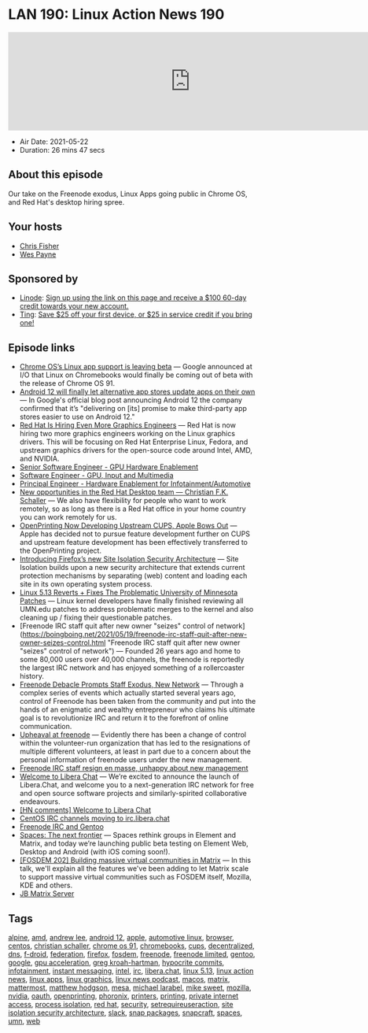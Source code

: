 # LAN 190: Linux Action News 190

<iframe src="https://player.fireside.fm/v2/DAcK9LdX+DypeZaBh?theme=dark" width="740" height="200" frameborder="0" scrolling="no"></iframe>

* Air Date: 2021-05-22
* Duration: 26 mins 47 secs

## About this episode

Our take on the Freenode exodus, Linux Apps going public in Chrome OS, and Red Hat's desktop hiring spree.

## Your hosts
* [Chris Fisher](https://linuxactionnews.com/hosts/chris)
* [Wes Payne](https://linuxactionnews.com/hosts/wes)

## Sponsored by

  * [Linode](http://linode.com/lan): [Sign up using the link on this page and receive a $100 60-day credit towards your new account. ](http://linode.com/lan)
  * [Ting](https://linux.ting.com): [Save $25 off your first device, or $25 in service credit if you bring one!](https://linux.ting.com)



## Episode links

  * [Chrome OS’s Linux app support is leaving beta](https://www.androidcentral.com/linux-chromebooks-finally-coming-out-beta-chrome-os-91 "Chrome OS’s Linux app support is leaving beta") — Google announced at I/O that Linux on Chromebooks would finally be coming out of beta with the release of Chrome OS 91. 
  * [Android 12 will finally let alternative app stores update apps on their own](https://www.xda-developers.com/android-12-alternative-app-stores-update-apps-background/ "Android 12 will finally let alternative app stores update apps on their own") — In Google's official blog post announcing Android 12 the company confirmed that it’s "delivering on [its] promise to make third-party app stores easier to use on Android 12." 
  * [Red Hat Is Hiring Even More Graphics Engineers](https://www.phoronix.com/scan.php?page=news_item&px=Red-Hat-More-2021-Graphics "Red Hat Is Hiring Even More Graphics Engineers") — Red Hat is now hiring two more graphics engineers working on the Linux graphics drivers. This will be focusing on Red Hat Enterprise Linux, Fedora, and upstream graphics drivers for the open-source code around Intel, AMD, and NVIDIA. 
  * [Senior Software Engineer - GPU Hardware Enablement](https://global-redhat.icims.com/jobs/86745/senior-software-engineer---gpu-hardware-enablement/job "Senior Software Engineer - GPU Hardware Enablement")
  * [Software Engineer - GPU, Input and Multimedia](https://global-redhat.icims.com/jobs/86748/software-engineer---gpu%2c-input-and-multimedia/job "Software Engineer - GPU, Input and Multimedia")
  * [Principal Engineer - Hardware Enablement for Infotainment/Automotive](https://global-redhat.icims.com/jobs/84890/principal-engineer---hardware-enablement-for-infotainment-automotive/job "Principal Engineer - Hardware Enablement for Infotainment/Automotive")
  * [New opportunities in the Red Hat Desktop team — Christian F.K. Schaller](https://blogs.gnome.org/uraeus/2021/05/20/new-opportunities-in-the-red-hat-desktop-team/ "New opportunities in the Red Hat Desktop team — Christian F.K. Schaller") — We also have flexibility for people who want to work remotely, so as long as there is a Red Hat office in your home country you can work remotely for us. 
  * [OpenPrinting Now Developing Upstream CUPS, Apple Bows Out](https://www.phoronix.com/scan.php?page=news_item&px=Apple-No-More-CUPS "OpenPrinting Now Developing Upstream CUPS, Apple Bows Out") — Apple has decided not to pursue feature development further on CUPS and upstream feature development has been effectively transferred to the OpenPrinting project. 
  * [Introducing Firefox’s new Site Isolation Security Architecture](https://hacks.mozilla.org/2021/05/introducing-firefox-new-site-isolation-security-architecture/ "Introducing Firefox’s new Site Isolation Security Architecture") — Site Isolation builds upon a new security architecture that extends current protection mechanisms by separating (web) content and loading each site in its own operating system process. 
  * [Linux 5.13 Reverts + Fixes The Problematic University of Minnesota Patches](https://www.phoronix.com/scan.php?page=news_item&px=Linux-5.13-UMN-Fixes "Linux 5.13 Reverts + Fixes The Problematic University of Minnesota Patches") — Linux kernel developers have finally finished reviewing all UMN.edu patches to address problematic merges to the kernel and also cleaning up / fixing their questionable patches. 
  * [Freenode IRC staff quit after new owner "seizes" control of network](https://boingboing.net/2021/05/19/freenode-irc-staff-quit-after-new-owner-seizes-control.html "Freenode IRC staff quit after new owner "seizes" control of network") — Founded 26 years ago and home to some 80,000 users over 40,000 channels, the freenode is reportedly the largest IRC network and has enjoyed something of a rollercoaster history. 
  * [Freenode Debacle Prompts Staff Exodus, New Network](https://hackaday.com/2021/05/20/freenode-debacle-prompts-staff-exodus-new-network/ "Freenode Debacle Prompts Staff Exodus, New Network") — Through a complex series of events which actually started several years ago, control of Freenode has been taken from the community and put into the hands of an enigmatic and wealthy entrepreneur who claims his ultimate goal is to revolutionize IRC and return it to the forefront of online communication. 
  * [Upheaval at freenode](https://lwn.net/Articles/856543/ "Upheaval at freenode") — Evidently there has been a change of control within the volunteer-run organization that has led to the resignations of multiple different volunteers, at least in part due to a concern about the personal information of freenode users under the new management. 
  * [Freenode IRC staff resign en masse, unhappy about new management](https://www.theregister.com/2021/05/19/freenode_staff_resigns/ "Freenode IRC staff resign en masse, unhappy about new management")
  * [Welcome to Libera Chat](https://libera.chat/news/welcome-to-libera-chat "Welcome to Libera Chat") — We’re excited to announce the launch of Libera.Chat, and welcome you to a next-generation IRC network for free and open source software projects and similarly-spirited collaborative endeavours. 
  * [[HN comments] Welcome to Libera Chat](https://news.ycombinator.com/item?id=27207734 "\[HN comments\] Welcome to Libera Chat")
  * [CentOS IRC channels moving to irc.libera.chat](https://lists.centos.org/pipermail/centos/2021-May/354040.html "CentOS IRC channels moving to irc.libera.chat")
  * [Freenode IRC and Gentoo](https://www.gentoo.org/news/2021/05/20/Freenode.html "Freenode IRC and Gentoo")
  * [Spaces: The next frontier](https://element.io/blog/spaces-the-next-frontier/ "Spaces: The next frontier") — Spaces rethink groups in Element and Matrix, and today we’re launching public beta testing on Element Web, Desktop and Android (with iOS coming soon!). 
  * [[FOSDEM 202] Building massive virtual communities in Matrix](https://fosdem.org/2021/schedule/event/matrix_communities/ "\[FOSDEM 202\] Building massive virtual communities in Matrix") — In this talk, we'll explain all the features we've been adding to let Matrix scale to support massive virtual communities such as FOSDEM itself, Mozilla, KDE and others. 
  * [JB Matrix Server](https://linuxunplugged.com/matrix "JB Matrix Server")



## Tags

[alpine](https://linuxactionnews.com/tags/alpine), [amd](https://linuxactionnews.com/tags/amd), [andrew lee](https://linuxactionnews.com/tags/andrew%20lee), [android 12](https://linuxactionnews.com/tags/android%2012), [apple](https://linuxactionnews.com/tags/apple), [automotive linux](https://linuxactionnews.com/tags/automotive%20linux), [browser](https://linuxactionnews.com/tags/browser), [centos](https://linuxactionnews.com/tags/centos), [christian schaller](https://linuxactionnews.com/tags/christian%20schaller), [chrome os 91](https://linuxactionnews.com/tags/chrome%20os%2091), [chromebooks](https://linuxactionnews.com/tags/chromebooks), [cups](https://linuxactionnews.com/tags/cups), [decentralized](https://linuxactionnews.com/tags/decentralized), [dns](https://linuxactionnews.com/tags/dns), [f-droid](https://linuxactionnews.com/tags/f-droid), [federation](https://linuxactionnews.com/tags/federation), [firefox](https://linuxactionnews.com/tags/firefox), [fosdem](https://linuxactionnews.com/tags/fosdem), [freenode](https://linuxactionnews.com/tags/freenode), [freenode limited](https://linuxactionnews.com/tags/freenode%20limited), [gentoo](https://linuxactionnews.com/tags/gentoo), [google](https://linuxactionnews.com/tags/google), [gpu acceleration](https://linuxactionnews.com/tags/gpu%20acceleration), [greg kroah-hartman](https://linuxactionnews.com/tags/greg%20kroah-hartman), [hypocrite commits](https://linuxactionnews.com/tags/hypocrite%20commits), [infotainment](https://linuxactionnews.com/tags/infotainment), [instant messaging](https://linuxactionnews.com/tags/instant%20messaging), [intel](https://linuxactionnews.com/tags/intel), [irc](https://linuxactionnews.com/tags/irc), [libera.chat](https://linuxactionnews.com/tags/libera.chat), [linux 5.13](https://linuxactionnews.com/tags/linux%205.13), [linux action news](https://linuxactionnews.com/tags/linux%20action%20news), [linux apps](https://linuxactionnews.com/tags/linux%20apps), [linux graphics](https://linuxactionnews.com/tags/linux%20graphics), [linux news podcast](https://linuxactionnews.com/tags/linux%20news%20podcast), [macos](https://linuxactionnews.com/tags/macos), [matrix](https://linuxactionnews.com/tags/matrix), [mattermost](https://linuxactionnews.com/tags/mattermost), [matthew hodgson](https://linuxactionnews.com/tags/matthew%20hodgson), [mesa](https://linuxactionnews.com/tags/mesa), [michael larabel](https://linuxactionnews.com/tags/michael%20larabel), [mike sweet](https://linuxactionnews.com/tags/mike%20sweet), [mozilla](https://linuxactionnews.com/tags/mozilla), [nvidia](https://linuxactionnews.com/tags/nvidia), [oauth](https://linuxactionnews.com/tags/oauth), [openprinting](https://linuxactionnews.com/tags/openprinting), [phoronix](https://linuxactionnews.com/tags/phoronix), [printers](https://linuxactionnews.com/tags/printers), [printing](https://linuxactionnews.com/tags/printing), [private internet access](https://linuxactionnews.com/tags/private%20internet%20access), [process isolation](https://linuxactionnews.com/tags/process%20isolation), [red hat](https://linuxactionnews.com/tags/red%20hat), [security](https://linuxactionnews.com/tags/security), [setrequireuseraction](https://linuxactionnews.com/tags/setrequireuseraction), [site isolation security architecture](https://linuxactionnews.com/tags/site%20isolation%20security%20architecture), [slack](https://linuxactionnews.com/tags/slack), [snap packages](https://linuxactionnews.com/tags/snap%20packages), [snapcraft](https://linuxactionnews.com/tags/snapcraft), [spaces](https://linuxactionnews.com/tags/spaces), [umn](https://linuxactionnews.com/tags/umn), [web](https://linuxactionnews.com/tags/web)